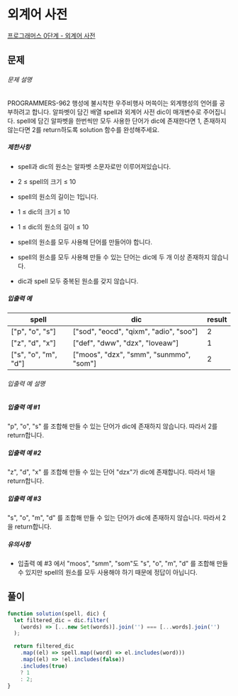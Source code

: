 # 외계어 사전

[프로그래머스 0단계 - 외계어 사전](https://school.programmers.co.kr/learn/courses/30/lessons/120869)

## 문제

###### 문제 설명

PROGRAMMERS-962 행성에 불시착한 우주비행사 머쓱이는 외계행성의 언어를 공부하려고 합니다. 알파벳이 담긴 배열 spell과 외계어 사전 dic이 매개변수로 주어집니다. spell에 담긴 알파벳을 한번씩만 모두 사용한 단어가 dic에 존재한다면 1, 존재하지 않는다면 2를 return하도록 solution 함수를 완성해주세요.

##### 제한사항

- spell과 dic의 원소는 알파벳 소문자로만 이루어져있습니다.

- 2 ≤ spell의 크기 ≤ 10

- spell의 원소의 길이는 1입니다.

- 1 ≤ dic의 크기 ≤ 10

- 1 ≤ dic의 원소의 길이 ≤ 10

- spell의 원소를 모두 사용해 단어를 만들어야 합니다.

- spell의 원소를 모두 사용해 만들 수 있는 단어는 dic에 두 개 이상 존재하지 않습니다.

- dic과 spell 모두 중복된 원소를 갖지 않습니다.

##### 입출력 예

| spell                | dic                                     | result |
| -------------------- | --------------------------------------- | ------ |
| ["p", "o", "s"]      | ["sod", "eocd", "qixm", "adio", "soo"]  | 2      |
| ["z", "d", "x"]      | ["def", "dww", "dzx", "loveaw"]         | 1      |
| ["s", "o", "m", "d"] | ["moos", "dzx", "smm", "sunmmo", "som"] | 2      |

###### 입출력 예 설명

##### 입출력 예 #1

"p", "o", "s" 를 조합해 만들 수 있는 단어가 dic에 존재하지 않습니다. 따라서 2를 return합니다.

##### 입출력 예 #2

"z", "d", "x" 를 조합해 만들 수 있는 단어 "dzx"가 dic에 존재합니다. 따라서 1을 return합니다.

##### 입출력 예 #3

"s", "o", "m", "d" 를 조합해 만들 수 있는 단어가 dic에 존재하지 않습니다. 따라서 2을 return합니다.

##### 유의사항

- 입출력 예 #3 에서 "moos", "smm", "som"도 "s", "o", "m", "d" 를 조합해 만들 수 있지만 spell의 원소를 모두 사용해야 하기 때문에 정답이 아닙니다.

## 풀이

```javascript
function solution(spell, dic) {
  let filtered_dic = dic.filter(
    (words) => [...new Set(words)].join('') === [...words].join('')
  );

  return filtered_dic
    .map((el) => spell.map((word) => el.includes(word)))
    .map((el) => !el.includes(false))
    .includes(true)
    ? 1
    : 2;
}
```
